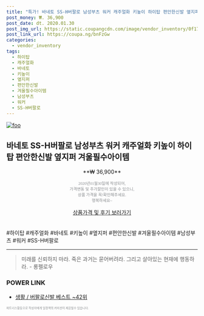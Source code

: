 ```yaml
--- 
title: "특가! 바네토 SS-H버팔로 남성부츠 워커 캐주얼화 키높이 하이탑 편안한신발 옆지퍼 ..." 
post_money: ₩. 36,900 
post_date: dt. 2020.01.30 
post_img_url: https://static.coupangcdn.com/image/vendor_inventory/0f17/4235d7e2bb3f4e7496680e247c8242eafc366e6f20c6b1e04355a4649d45.jpg 
post_link_url: https://coupa.ng/bnFzGw 
categories: 
  - vendor_inventory 
tags: 
  - 하이탑 
  - 캐주얼화 
  - 바네토 
  - 키높이 
  - 옆지퍼 
  - 편안한신발 
  - 겨울필수아이템 
  - 남성부츠 
  - 워커 
  - SS-H버팔로 
--- 
```

[![foo](https://static.coupangcdn.com/image/vendor_inventory/0f17/4235d7e2bb3f4e7496680e247c8242eafc366e6f20c6b1e04355a4649d45.jpg)](https://coupa.ng/bnFzGw) 

## 바네토 SS-H버팔로 남성부츠 워커 캐주얼화 키높이 하이탑 편안한신발 옆지퍼 겨울필수아이템 
<p style="text-align: center;">**₩ 36,900**</p> 
<p style="text-align: center;"><span style="color: #898c8f; font-family: Georgia,Times,serif; font-size: 0.75em;">2020년01월30일에 작성되어, <br>가격변동 및 추가할인이 있을 수 있으니,<br> 상품 가격을 꼭!확인해주세요.<br>행복하세요~</span> 
</p>	 
<div markdown="0" style="text-align: center;"><a href="https://coupa.ng/bnFzGw" class="btn btn--success">상품가격 및 후기 보러가기</a></div> 
<br><br> 
  #하이탑 #캐주얼화 #바네토 #키높이 #옆지퍼 #편안한신발 #겨울필수아이템 #남성부츠 #워커 #SS-H버팔로 
<hr> 

> 미래를 신뢰하지 마라. 죽은 과거는 묻어버려라. 그리고 살아있는 현재에 행동하라. - 롱펠로우 


### POWER LINK

* <a href="https://blog.naver.com/santokki14/221784603011" target="_blank">생활 / 버팔로신발 베스트 ~42위</a>

<span style="color: #898c8f; font-family: Georgia,Times,serif; font-size: 0.55em;">파트너스활동으로 작성자에게 일정액의 커미션이 제공될수 있습니다.</span> 
